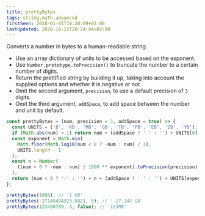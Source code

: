 ```yaml
---
title: prettyBytes
tags: string,math,advanced
firstSeen: 2018-01-01T18:20:09+02:00
lastUpdated: 2020-10-22T20:24:04+03:00
---
```


Converts a number in bytes to a human-readable string.

- Use an array dictionary of units to be accessed based on the exponent.
- Use `Number.prototype.toPrecision()` to truncate the number to a certain number of digits.
- Return the prettified string by building it up, taking into account the supplied options and whether it is negative or not.
- Omit the second argument, `precision`, to use a default precision of `3` digits.
- Omit the third argument, `addSpace`, to add space between the number and unit by default.

```js
const prettyBytes = (num, precision = 3, addSpace = true) => {
  const UNITS = ['B', 'KB', 'MB', 'GB', 'TB', 'PB', 'EB', 'ZB', 'YB'];
  if (Math.abs(num) < 1) return num + (addSpace ? ' ' : '') + UNITS[0];
  const exponent = Math.min(
    Math.floor(Math.log10(num < 0 ? -num : num) / 3),
    UNITS.length - 1
  );
  const n = Number(
    ((num < 0 ? -num : num) / 1000 ** exponent).toPrecision(precision)
  );
  return (num < 0 ? '-' : '') + n + (addSpace ? ' ' : '') + UNITS[exponent];
};
```

```js
prettyBytes(1000); // '1 KB'
prettyBytes(-27145424323.5821, 5); // '-27.145 GB'
prettyBytes(123456789, 3, false); // '123MB'
```
